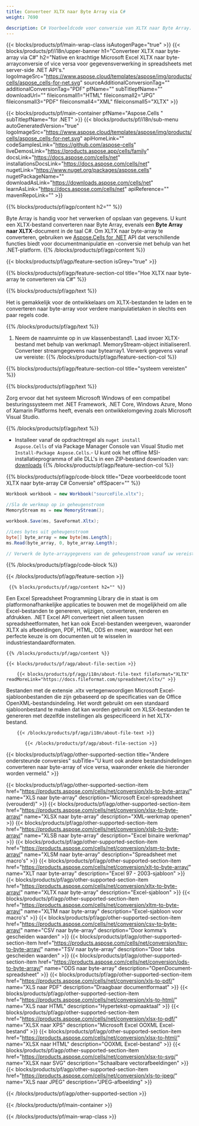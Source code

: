 ```yaml
---
title: Converteer XLTX naar Byte Array via C# 
weight: 7690

description: C# Voorbeeldcode voor conversie van XLTX naar Byte Array. Gebruik deze code voor conversie van Excel XLTX naar Byte Array binnen VB.NET, Asp.NET of een op .NET gebaseerde toepassing.
---
```

{{< blocks/products/pf/main-wrap-class isAutogenPage="true" >}}
{{< blocks/products/pf/i18n/upper-banner h1="Converteer XLTX naar byte-array via C#" h2="Native en krachtige Microsoft Excel XLTX naar byte-arrayconversie of vice versa voor gegevensverwerking in spreadsheets met server-side .NET API\'s." logoImageSrc="https://www.aspose.cloud/templates/aspose/img/products/cells/aspose_cells-for-net.svg" sourceAdditionalConversionTag="" additionalConversionTag="PDF" pfName="" subTitlepfName="" downloadUrl="" fileiconsmall1="HTML" fileiconsmall2="JPG" fileiconsmall3="PDF" fileiconsmall4="XML" fileiconsmall5="XLTX" >}}

{{< blocks/products/pf/main-container pfName="Aspose.Cells " subTitlepfName="for .NET" >}}
{{< blocks/products/pf/i18n/sub-menu autoGeneratedVersion="true" logoImageSrc="https://www.aspose.cloud/templates/aspose/img/products/cells/aspose_cells-for-net.svg" apiHomeLink="" codeSamplesLink="https://github.com/aspose-cells" liveDemosLink="https://products.aspose.app/cells/family" docsLink="https://docs.aspose.com/cells/net" installationsDocsLink="https://docs.aspose.com/cells/net" nugetLink="https://www.nuget.org/packages/aspose.cells" nugetPackageName="" downloadAsLink="https://downloads.aspose.com/cells/net" learnAsLink="https://docs.aspose.com/cells/net" apiReference="" mavenRepoLink="" >}}

{{% blocks/products/pf/agp/content h2="" %}}

 Byte Array is handig voor het verwerken of opslaan van gegevens. U kunt een XLTX-bestand converteren naar Byte Array, evenals een **Byte Array naar XLTX**-document in de taal C#. Om XLTX naar byte-array te converteren, gebruiken we
 [Aspose.Cells for .NET](https://products.aspose.com/cells/net) 
 API dat verschillende functies biedt voor documentmanipulatie en -conversie met behulp van het .NET-platform. 
{{% /blocks/products/pf/agp/content %}}

{{< blocks/products/pf/agp/feature-section isGrey="true" >}}

{{% blocks/products/pf/agp/feature-section-col title="Hoe XLTX naar byte-array te converteren via C#" %}}

{{% blocks/products/pf/agp/text %}}

 Het is gemakkelijk voor de ontwikkelaars om XLTX-bestanden te laden en te converteren naar byte-array voor verdere manipulatietaken in slechts een paar regels code.

{{% /blocks/products/pf/agp/text %}}

1. Neem de naamruimte op in uw klassenbestand1. Laad invoer XLTX-bestand met behulp van werkmap1. MemoryStream-object initialiseren1. Converteer streamgegevens naar bytearray1. Verwerk gegevens vanaf uw vereiste:
{{% /blocks/products/pf/agp/feature-section-col %}}

{{% blocks/products/pf/agp/feature-section-col title="systeem vereisten" %}}

{{% blocks/products/pf/agp/text %}}

 Zorg ervoor dat het systeem Microsoft Windows of een compatibel besturingssysteem met .NET Framework, .NET Core, Windows Azure, Mono of Xamarin Platforms heeft, evenals een ontwikkelomgeving zoals Microsoft Visual Studio. 

{{% /blocks/products/pf/agp/text %}}

- Installeer vanaf de opdrachtregel als <code>nuget install Aspose.Cells</code> of via Package Manager Console van Visual Studio met <code>Install-Package Aspose.Cells</code>.- U kunt ook het offline MSI-installatieprogramma of alle DLL's in een ZIP-bestand downloaden van: <a href="https://downloads.aspose.com/cells/net">downloads</a>
{{% /blocks/products/pf/agp/feature-section-col %}}

{{% blocks/products/pf/agp/code-block title="Deze voorbeeldcode toont XLTX naar byte-array C# Conversie" offSpacer="" %}}

```cs
Workbook workbook = new Workbook("sourceFile.xltx");

//Sla de werkmap op in geheugenstroom
MemoryStream ms = new MemoryStream();

workbook.Save(ms, SaveFormat.Xltx);

//Lees bytes uit geheugenstroom
byte[] byte_array = new byte[ms.Length];
ms.Read(byte_array, 0, byte_array.Length);

// Verwerk de byte-arraygegevens van de geheugenstroom vanaf uw vereiste: 


```

{{% /blocks/products/pf/agp/code-block %}}

{{< /blocks/products/pf/agp/feature-section >}}

<!-- aboutfile Starts -->
      
     {{% blocks/products/pf/agp/content h2="" %}}

Een Excel Spreadsheet Programming Library die in staat is om platformonafhankelijke applicaties te bouwen met de mogelijkheid om alle Excel-bestanden te genereren, wijzigen, converteren, renderen en afdrukken. .NET Excel API converteert niet alleen tussen spreadsheetformaten, het kan ook Excel-bestanden weergeven, waaronder XLTX als afbeeldingen, PDF, HTML, ODS en meer, waardoor het een perfecte keuze is om documenten uit te wisselen in industriestandaardformaten.



    {{% /blocks/products/pf/agp/content %}}

    {{< blocks/products/pf/agp/about-file-section >}}

        {{< blocks/products/pf/agp/i18n/about-file-text fileFormat="XLTX" readMoreLink="https://docs.fileformat.com/spreadsheet/xltx/" >}}
Bestanden met de extensie .xltx vertegenwoordigen Microsoft Excel-sjabloonbestanden die zijn gebaseerd op de specificaties van de Office OpenXML-bestandsindeling. Het wordt gebruikt om een standaard sjabloonbestand te maken dat kan worden gebruikt om XLSX-bestanden te genereren met dezelfde instellingen als gespecificeerd in het XLTX-bestand.

        {{< /blocks/products/pf/agp/i18n/about-file-text >}}

           {{< /blocks/products/pf/agp/about-file-section >}}


<!-- aboutfile Ends -->

{{< blocks/products/pf/agp/other-supported-section title="Andere ondersteunde conversies" subTitle="U kunt ook andere bestandsindelingen converteren naar byte-array of vice versa, waaronder enkele die hieronder worden vermeld." >}}

{{< blocks/products/pf/agp/other-supported-section-item href="https://products.aspose.com/cells/net/conversion/xls-to-byte-array/" name="XLS naar byte-array" description="Microsoft Excel-spreadsheet (verouderd)" >}} {{< blocks/products/pf/agp/other-supported-section-item href="https://products.aspose.com/cells/net/conversion/xlsx-to-byte-array/" name="XLSX naar byte-array" description="XML-werkmap openen" >}} {{< blocks/products/pf/agp/other-supported-section-item href="https://products.aspose.com/cells/net/conversion/xlsb-to-byte-array/" name="XLSB naar byte-array" description="Excel binaire werkmap" >}} {{< blocks/products/pf/agp/other-supported-section-item href="https://products.aspose.com/cells/net/conversion/xlsm-to-byte-array/" name="XLSM naar byte-array" description="Spreadsheet met macro\'s" >}} {{< blocks/products/pf/agp/other-supported-section-item href="https://products.aspose.com/cells/net/conversion/xlt-to-byte-array/" name="XLT naar byte-array" description="Excel 97 - 2003-sjabloon" >}} {{< blocks/products/pf/agp/other-supported-section-item href="https://products.aspose.com/cells/net/conversion/xltx-to-byte-array/" name="XLTX naar byte-array" description="Excel-sjabloon" >}} {{< blocks/products/pf/agp/other-supported-section-item href="https://products.aspose.com/cells/net/conversion/xltm-to-byte-array/" name="XLTM naar byte-array" description="Excel-sjabloon voor macro\'s" >}} {{< blocks/products/pf/agp/other-supported-section-item href="https://products.aspose.com/cells/net/conversion/csv-to-byte-array/" name="CSV naar byte-array" description="Door komma\'s gescheiden waarden" >}} {{< blocks/products/pf/agp/other-supported-section-item href="https://products.aspose.com/cells/net/conversion/tsv-to-byte-array/" name="TSV naar byte-array" description="Door tabs gescheiden waarden" >}} {{< blocks/products/pf/agp/other-supported-section-item href="https://products.aspose.com/cells/net/conversion/ods-to-byte-array/" name="ODS naar byte-array" description="OpenDocument-spreadsheet" >}} {{< blocks/products/pf/agp/other-supported-section-item href="https://products.aspose.com/cells/net/conversion/xls-to-pdf/" name="XLS naar PDF" description="Draagbaar documentformaat" >}} {{< blocks/products/pf/agp/other-supported-section-item href="https://products.aspose.com/cells/net/conversion/xls-to-html/" name="XLS naar HTML" description="Hypertekst-opmaaktaal" >}} {{< blocks/products/pf/agp/other-supported-section-item href="https://products.aspose.com/cells/net/conversion/xlsx-to-pdf/" name="XLSX naar XPS" description="Microsoft Excel OOXML Excel-bestand" >}} {{< blocks/products/pf/agp/other-supported-section-item href="https://products.aspose.com/cells/net/conversion/xlsx-to-html/" name="XLSX naar HTML" description="OOXML Excel-bestand" >}} {{< blocks/products/pf/agp/other-supported-section-item href="https://products.aspose.com/cells/net/conversion/xlsx-to-svg/" name="XLSX naar SVG" description="Schaalbare vectorafbeeldingen" >}} {{< blocks/products/pf/agp/other-supported-section-item href="https://products.aspose.com/cells/net/conversion/xls-to-jpeg/" name="XLS naar JPEG" description="JPEG-afbeelding" >}} 

{{< /blocks/products/pf/agp/other-supported-section >}}

{{< /blocks/products/pf/main-container >}}
    
{{< /blocks/products/pf/main-wrap-class >}}
